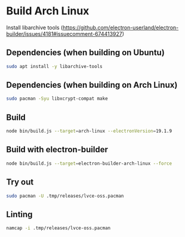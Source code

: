 # Build Arch Linux

Install libarchive tools (https://github.com/electron-userland/electron-builder/issues/4181#issuecomment-674413927)

## Dependencies (when building on Ubuntu)

```sh
sudo apt install -y libarchive-tools
```

## Dependencies (when building on Arch Linux)

```sh
sudo pacman -Syu libxcrypt-compat make
```


## Build

```sh
node bin/build.js --target=arch-linux --electronVersion=19.1.9  
```

## Build with electron-builder

```sh
node bin/build.js --target=electron-builder-arch-linux --force
```

## Try out

```sh
sudo pacman -U .tmp/releases/lvce-oss.pacman
```

## Linting

```sh
namcap -i .tmp/releases/lvce-oss.pacman
```
